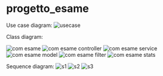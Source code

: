 # progetto_esame
Use case diagram:
![usecase](https://user-images.githubusercontent.com/75088977/103486074-57cb3f80-4dfb-11eb-9566-d021d7e72ce6.png)

Class diagram:


![com esame](https://user-images.githubusercontent.com/75088977/103486067-56017c00-4dfb-11eb-91e0-31f1acac994e.png)
![com esame controller](https://user-images.githubusercontent.com/75088977/103486076-57cb3f80-4dfb-11eb-88e8-37d2b3e0ba7d.png)
![com esame service](https://user-images.githubusercontent.com/75088977/103486068-569a1280-4dfb-11eb-898f-a093c75631e8.png)
![com esame model](https://user-images.githubusercontent.com/75088977/103486066-56017c00-4dfb-11eb-894b-3378e1a73ce3.png)
![com esame filter](https://user-images.githubusercontent.com/75088977/103486065-5568e580-4dfb-11eb-8030-7c839d6c8949.png)
![com esame stats](https://user-images.githubusercontent.com/75088977/103486069-569a1280-4dfb-11eb-9d30-c8e42eec276c.png)


Sequence diagram:
![s1](https://user-images.githubusercontent.com/75088977/103486070-5732a900-4dfb-11eb-8609-75b2262cdc61.png)
![s2](https://user-images.githubusercontent.com/75088977/103486071-5732a900-4dfb-11eb-81dc-07421483d14e.png)
![s3](https://user-images.githubusercontent.com/75088977/103486072-5732a900-4dfb-11eb-889e-0270191e8223.png)





